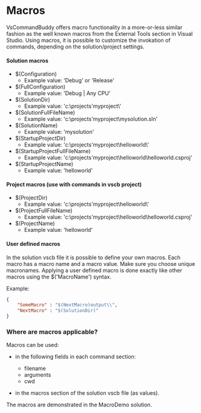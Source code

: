# Macros

VsCommandBuddy offers macro functionality in a more-or-less similar fashion as the well known macros from the External Tools section in Visual Studio.
Using macros, it is possible to customize the invokation of commands, depending on the solution/project settings.

#### Solution macros
- $(Configuration)
	- Example value:  'Debug' or 'Release'
- $(FullConfiguration)
	- Example value:  'Debug | Any CPU' 
- $(SolutionDir)
	- Example value:  'c:\\projects\'myproject\\' 
- $(SolutionFullFileName)
	- Example value:  'c:\\projects\'myproject\\mysolution.sln' 
- $(SolutionName)
	- Example value:  'mysolution' 
- $(StartupProjectDir)
	- Example value:  'c:\\projects\'myproject\\helloworld\\' 
- $(StartupProjectFullFileName)
	- Example value:  'c:\\projects\'myproject\\helloworld\\helloworld.csproj' 
- $(StartupProjectName)
	- Example value:  'helloworld' 

#### Project macros (use with commands in vscb project)
- $(ProjectDir)
	- Example value:  'c:\\projects\'myproject\\helloworld\\' 
- $(ProjectFullFileName)
	- Example value:  'c:\\projects\'myproject\\helloworld\\helloworld.csproj' 
- $(ProjectName)
	- Example value:  'helloworld' 

#### User defined macros
In the solution vscb file it is possible to define your own macros. Each macro has a macro name and a macro value. Make sure you choose unique macronames.
Applying a user defined macro is done exactly like other macros using the $('MacroName') syntax.

Example:
```json
{
	"SomeMacro" : "$(NextMacro)output\\",
	"NextMacro" : "$(SolutionDir)"
}

```


### Where are macros applicable?
Macros can be used:
- in the following fields in each command section:
  - filename
  - arguments
  - cwd

- in the macros section of the solution vscb file (as values).

The macros are demonstrated in the MacroDemo solution.
